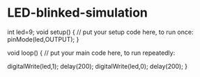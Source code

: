 # LED-blinked-simulation

int led=9;
void setup() {
  // put your setup code here, to run once:
  pinMode(led,OUTPUT);
}

void loop() {
  // put your main code here, to run repeatedly:
  
  digitalWrite(led,1);
  delay(200);
  digitalWrite(led,0);
  delay(200);
}
